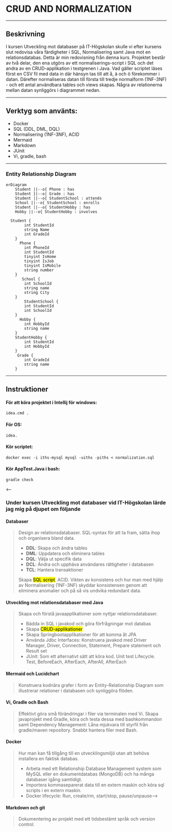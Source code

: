 # CRUD AND NORMALIZATION

---

## Beskrivning

I kursen Utveckling mot databaser på IT-Högskolan skulle vi efter kursens slut redovisa våra färdigheter i SQL, Normalisering samt Java mot en relationsdatabas. Detta är min redovisning från denna kurs. Projektet består av två delar, den ena utgörs av ett normaliserings-script i SQL och det andra av en CRUD-applikation i testgrenen i Java. Vad gäller scriptet läses först en CSV fil med data in där hänsyn tas till att å, ä och ö förekommer i datan. Därefter normaliseras datan till första till tredje normalform (1NF-3NF) - och ett antal användbara tables och views skapas. Några av relationerna mellan datan synliggörs i diagrammet nedan.

---

## Verktyg som använts:

- Docker
- SQL (DDL, DML, DQL)
- Normalisering (1NF-3NF), ACID
- Mermaid 
- Markdown
- JUnit
- Vi, gradle, bash

---

### Entity Relationship Diagram

```mermaid
erDiagram
    Student ||--o{ Phone : has
    Student }|--o| Grade : has
    Student ||--o{ StudentSchool : attends
    School ||--o{ StudentSchool : enrolls
    Student ||--o{ StudentHobby : has
    Hobby ||--o{ StudentHobby : involves

  Student {
        int StudentId
        string Name
        int GradeId
    }
      Phone {
        int PhoneId
        int StudentId
        tinyint IsHome 
        tinyint IsJob
        tinyint IsMobile
        string number
    }
       School {
        int SchoolId
        string name
        string City
    }
        StudentSchool {
        int StudentId
        int SchoolId
    }
      Hobby {
        int HobbyId
        string name
    }
    StudentHobby {
        int StudentId
        int HobbyId
    }
     Grade {
        int GradeId
        string name
    }
```
---
## Instruktioner

#### För att köra projektet i Intellij för windows: 
```
idea.cmd .
```
#### För OS:
```
idea.
```
#### Kör scriptet:
```
docker exec -i iths-mysql mysql -uiths -piths < normalization.sql 
```
#### Kör AppTest.Java i bash:
```
gradle check
```



<--
### Under kursen Utveckling mot databaser vid IT-Högskolan lärde jag mig på djupet om följande

#### Databaser
>Design av relationsdatabaser. SQL-syntax för att ta fram, sätta ihop och organisera bland data. 
> - **DDL**: Skapa och ändra tables 
> - **DML**: Uppdatera och eliminera tables 
> - **DQL**: Välja ut specifik data 
> - **DCL**: Ändra och upphäva användares rättigheter i databasen 
> - **TCL**: Hantera transaktioner  
>
>Skapa <mark>SQL script</mark>. ACID. Vikten av konsistens och hur man med hjälp av Normalisering (1NF-3NF)  skyddar konsistensen genom att eliminera anomalier och på så vis undvika redundant data.
#### Utveckling mot relationsdatabaser med Java
>Skapa och förstå javaapplikationer som nyttjar relationsdatabaser. 
> - Bädda in SQL i javakod och göra förfrågningar mot databas 
> - Skapa <mark>CRUD-applikationer</mark> 
> - Skapa Springbootapplikationer för att komma åt JPA 
> - Använda Jdbc Interfaces: Konstruera javakod med Driver Manager, Driver, Connection, Statement, Prepare statement och Result set 
> - JUnit: Som ett alternativt sätt att köra kod. Unit test Lifecycle. Test, BeforeEach, AfterEach, AfterAll, AfterEach
#### Mermaid och Lucidchart
>Konstruera kodnära grafer i form av Entity-Relationship Diagram som illustrerar relationer i databasen och synliggöra flöden.
#### Vi, Gradle och Bash 
>Effektivt göra små förändringar i filer via terminalen med Vi. Skapa javaprojekt med Gradle, köra och testa dessa med bashkommandon samt Dependency Management: Låna mjukvara till styrfil från gradle/maven repository. Snabbt hantera filer med Bash. 
#### Docker
>Hur man kan få tillgång till en utvecklingsmiljö utan att behöva installera en faktisk databas. 
> - Arbeta med ett Relationship Database Management system som MySQL eller en dokumentdatabas (MongoDB) och ha många databaser igång samtidigt.
> - Importera kommaseparerat data till en extern maskin och köra sql scripts i en extern maskin. 
> - Docker lifecycle: Run, create/rm, start/stop, pause/unpause-->
#### Markdown och git
>Dokumentering av projekt med ett tidsbestämt språk och version control.
